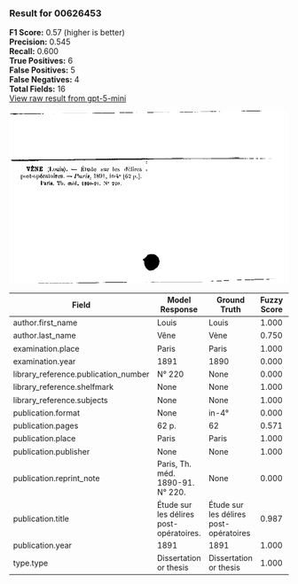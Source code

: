 ### Result for 00626453
**F1 Score:** 0.57 (higher is better)<br>**Precision:** 0.545<br>**Recall:** 0.600<br>**True Positives:** 6<br>**False Positives:** 5<br>**False Negatives:** 4<br>**Total Fields:** 16<br>[View raw result from gpt-5-mini](https://github.com/RISE-UNIBAS/humanities_data_benchmark/blob/main/results/2025-09-02/T0166/request_T0166_00626453.json)

<img src="https://github.com/RISE-UNIBAS/humanities_data_benchmark/blob/main/benchmarks/zettelkatalog/images/00626453.jpg?raw=true" alt="00626453" width="600px">

| Field | Model Response | Ground Truth | Fuzzy Score | Match |
|-------|----------------|--------------|-------------|-------|
| author.first_name | Louis | Louis | 1.000 | ✅ |
| author.last_name | Vêne | Vène | 0.750 | ❌ |
| examination.place | Paris | Paris | 1.000 | ✅ |
| examination.year | 1891 | 1890 | 0.000 | ❌ |
| library_reference.publication_number | N° 220 | None | 0.000 | ❌ |
| library_reference.shelfmark | None | None | 1.000 | ✅ |
| library_reference.subjects | None | None | 1.000 | ✅ |
| publication.format | None | in-4° | 0.000 | ❌ |
| publication.pages | 62 p. | 62 | 0.571 | ❌ |
| publication.place | Paris | Paris | 1.000 | ✅ |
| publication.publisher | None | None | 1.000 | ✅ |
| publication.reprint_note | Paris, Th. méd. 1890-91. N° 220. | None | 0.000 | ❌ |
| publication.title | Étude sur les délires post-opératoires. | Étude sur les délires post-opératoires | 0.987 | ✅ |
| publication.year | 1891 | 1891 | 1.000 | ✅ |
| type.type | Dissertation or thesis | Dissertation or thesis | 1.000 | ✅ |
